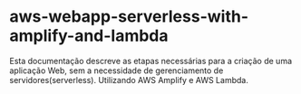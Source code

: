 # aws-webapp-serverless-with-amplify-and-lambda
Esta documentação descreve as etapas necessárias para a criação de uma aplicação Web, sem a necessidade de gerenciamento de servidores(serverless). Utilizando AWS Amplify e AWS Lambda.
